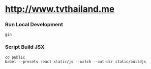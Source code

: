 # http://www.tvthailand.me

### Run Local Development
	gin


### Script Build JSX
	cd public
	babel --presets react static/js --watch --out-dir static/buildjs
